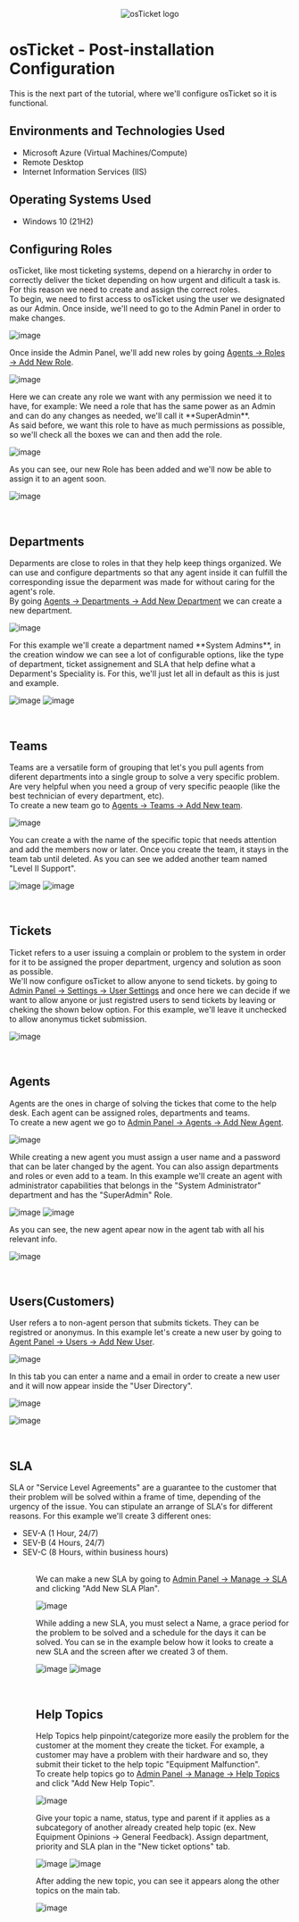 <p align="center">
<img src="https://i.imgur.com/Clzj7Xs.png" alt="osTicket logo"/>
</p>

<h1>osTicket - Post-installation Configuration</h1>
This is the next part of the tutorial, where we'll configure osTicket so it is functional.<br />

<h2>Environments and Technologies Used</h2>

- Microsoft Azure (Virtual Machines/Compute)
- Remote Desktop
- Internet Information Services (IIS)

<h2>Operating Systems Used </h2>

- Windows 10</b> (21H2)
<h2>Configuring Roles</h2>
<p>
  osTicket, like most ticketing systems, depend on a hierarchy in order to correctly deliver the ticket depending on how urgent and dificult a task is. For this reason we need to create and assign the correct roles.<br>
  To begin, we need to first access to osTicket using the user we designated as our Admin. Once inside, we'll need to go to the Admin Panel in order to make changes.
</p>
<p>

  ![image](https://github.com/DsosaH/osticket-postconfg/assets/148100125/3196807e-740b-4e8b-9f25-176ad76fc904)

</p>
<p>
  Once inside the Admin Panel, we'll add new roles by going <ins>Agents -> Roles -> Add New Role</ins>.<br>
</p>
<p>
  
  ![image](https://github.com/DsosaH/osticket-postconfg/assets/148100125/cba9a2e8-3a27-4a81-a5d2-176efd7158fa)

</p>
<p>
  Here we can create any role we want with any permission we need it to have, for example: We need a role that has the same power as an Admin and can do any changes as needed, we'll call it **SuperAdmin**.<br>
  As said before, we want this role to have as much permissions as possible, so we'll check all the boxes we can and then add the role.
</p>
<p>

  ![image](https://github.com/DsosaH/osticket-postconfg/assets/148100125/93f4b6fb-d9f0-4a9a-944e-2f85f92bd738)

</p>
<p>
  As you can see, our new Role has been added and we'll now be able to assign it to an agent soon.
</p>
<p>

  ![image](https://github.com/DsosaH/osticket-postconfg/assets/148100125/5d5b5aee-e7bb-432f-8763-aa0ac802d26e)

</p><br/>
<h2>Departments</h2>
<p>Deparments are close to roles in that they help keep things organized. We can use and configure departments so that any agent inside it can fulfill the corresponding issue the deparment was made for without caring for the agent's role.<br>
By going <ins>Agents -> Departments -> Add New Department</ins> we can create a new department.</p>
<p>

  ![image](https://github.com/DsosaH/osticket-postconfg/assets/148100125/48ed7373-6e0f-47b6-ae57-c6f194bed4d3)

</p>
<p>
  For this example we'll create a department named **System Admins**, in the creation window we can see a lot of configurable options, like the type of department, ticket assignement and SLA that help define what a Deparment's Speciality is. For this, we'll just let all in default as this is just and example.
</p>
<p>

  ![image](https://github.com/DsosaH/osticket-postconfg/assets/148100125/7de6d8af-ee56-41bf-bbd1-c7a1909d3803)
![image](https://github.com/DsosaH/osticket-postconfg/assets/148100125/a744781f-2ce7-4986-abb1-57c79725acad)

</p>
<br/>
<h2>Teams</h2>
<p>
  Teams are a versatile form of grouping that let's you pull agents from diferent departments into a single group to solve a very specific problem. Are very helpful when you need a group of very specific peaople (like the best technician of every department, etc).<br>
  To create a new team go to <ins>Agents -> Teams -> Add New team</ins>.
</p>
<p>

  ![image](https://github.com/DsosaH/osticket-postconfg/assets/148100125/f0dfa81f-72cb-4fac-9e8a-0352b3241d2f)

</p>
<p>
  You can create a with the name of the specific topic that needs attention and add the members now or later. Once you create the team, it stays in the team tab until deleted. As you can see we added another team named "Level II Support".
</p>
<p>

  ![image](https://github.com/DsosaH/osticket-postconfg/assets/148100125/2fde8809-129b-4d4c-9e42-da524f0ced6f)
![image](https://github.com/DsosaH/osticket-postconfg/assets/148100125/d2df3c18-db25-4b08-ac58-1bee65fd0723)

</p><br/>
<h2>Tickets</h2>
<p>
  Ticket refers to a user issuing a complain or problem to the system in order for it to be assigned the proper department, urgency and solution as soon as possible.<br>
  We'll now configure osTicket to allow anyone to send tickets. by going to <ins>Admin Panel -> Settings -> User Settings</ins> and once here we can decide if we want to allow anyone or just registred users to send tickets by leaving or cheking the shown below option. For this example, we'll leave it unchecked to allow anonymus ticket submission.
</p>
<p>

   ![image](https://github.com/DsosaH/osticket-postconfg/assets/148100125/c525e151-4d46-44ff-b10b-dca8903719d1)

</p>
<br/>
<h2>Agents</h2>
<p>Agents are the ones in charge of solving the tickes that come to the help desk. Each agent can be assigned roles, departments and teams.<br>
  To create a new agent we go to <ins>Admin Panel -> Agents -> Add New Agent</ins>.
</p>
<p>

 ![image](https://github.com/DsosaH/osticket-postconfg/assets/148100125/6f29689e-3697-4bde-ace1-7d8076e7ffc7)
 
</p>
<p>
  While creating a new agent you must assign a user name and a password that can be later changed by the agent. You can also assign departments and roles or even add to a team. In this example we'll create an agent with administrator capabilities that belongs in the "System Administrator" department and has the "SuperAdmin" Role.
</p>
<p>

  ![image](https://github.com/DsosaH/osticket-postconfg/assets/148100125/a5cf1b93-3922-4a34-ba5b-b30123e898f8)
  ![image](https://github.com/DsosaH/osticket-postconfg/assets/148100125/9a4ef3f2-7e7d-4f6e-bc38-efc5442d7727)

</p>
<p>
  As you can see, the new agent apear now in the agent tab with all his relevant info.
</p>
<p>

  ![image](https://github.com/DsosaH/osticket-postconfg/assets/148100125/c8d42e2a-5918-40cd-8e27-d653da687f29)

</p>
<br/>
<h2>Users(Customers)</h2>
<p>
  User refers a to non-agent person that submits tickets. They can be registred or anonymus. In this example let's create a new user by going to <ins>Agent Panel -> Users -> Add New User</ins>.
</p>
<p>
  
  ![image](https://github.com/DsosaH/osticket-postconfg/assets/148100125/bc86582d-1353-48ff-af14-3dc7159d79df)

</p>
<p>
  In this tab you can enter a name and a email in order to create a new user and it will now appear inside the "User Directory".
</p>
<p>
  
  ![image](https://github.com/DsosaH/osticket-postconfg/assets/148100125/11b6b20d-6717-49f1-a289-0defb4642a10)

  ![image](https://github.com/DsosaH/osticket-postconfg/assets/148100125/833d5bf7-2ed1-467a-885d-3cc56b11690d)

</p><br/>
<h2>SLA</h2>
<p>
  SLA or "Service Level Agreements" are a guarantee to the customer that their problem will be solved within a frame of time, depending of the urgency of the issue. You can stipulate an arrange of SLA's for different reasons. For this example we'll create 3 different ones:
  <ul>
    <li>SEV-A (1 Hour, 24/7)</li>
    <li>SEV-B (4 Hours, 24/7)</li>
    <li>SEV-C (8 Hours, within business hours)</li>
  <ul/><br>
  We can make a new SLA by going to <ins>Admin Panel -> Manage -> SLA</ins> and clicking "Add New SLA Plan".
</p>
<p>

  ![image](https://github.com/DsosaH/osticket-postconfg/assets/148100125/cdbf1a98-96a6-490f-b1e4-f6e69a5945d8)

</p>
<p>
  While adding a new SLA, you must select a Name, a grace period for the problem to be solved and a schedule for the days it can be solved. You can se in the example below how it looks to create a new SLA and the screen after we created 3 of them.
</p>
<p>

  ![image](https://github.com/DsosaH/osticket-postconfg/assets/148100125/5febaa8a-532b-48f2-87d4-16ef5fb2da16)
![image](https://github.com/DsosaH/osticket-postconfg/assets/148100125/64a5074f-047a-4c78-a678-c2089b94f386)

</p><br/>
<h2>Help Topics</h2>
<p>
  Help Topics help pinpoint/categorize more easily the problem for the customer at the moment they create the ticket. For example, a customer may have a problem with their hardware and so, they submit their ticket to the help topic "Equipment Malfunction".<br>
  To create help topics go to <ins>Admin Panel -> Manage -> Help Topics</ins> and click "Add New Help Topic".
</p>
<p>

  ![image](https://github.com/DsosaH/osticket-postconfg/assets/148100125/afbedf6b-203a-4bd9-98e4-4c6360b535ac)

</p>
<p>
  Give your topic a name, status, type and parent if it applies as a subcategory of another already created help topic (ex. New Equipment Opinions -> General Feedback). Assign department, priority and SLA plan in the "New ticket options" tab.
</p>
<p>

  ![image](https://github.com/DsosaH/osticket-postconfg/assets/148100125/ab85c298-975c-441b-b3ad-7e22ed423c3a)
  ![image](https://github.com/DsosaH/osticket-postconfg/assets/148100125/6558f12e-5125-47f1-bb6c-52f05e7c28f8)


</p>
<p>
  After adding the new topic, you can see it appears along the other topics on the main tab.
</p>
<p>

  ![image](https://github.com/DsosaH/osticket-postconfg/assets/148100125/1ca10d09-75a8-4862-afe6-5bb0aadf57c8)

</p>
<br/>
